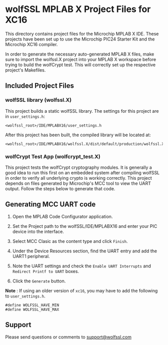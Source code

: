 # wolfSSL MPLAB X Project Files for XC16

This directory contains project files for the Microchip MPLAB X IDE. These
projects have been set up to use the Microchip PIC24 Starter Kit
and the Microchip XC16 compiler.

In order to generate the necessary auto-generated MPLAB X files, make sure
to import the wolfssl.X project into your MPLAB X workspace before trying to
build the wolfCrypt test. This will correctly set up the respective project's
Makefiles.

## Included Project Files

### wolfSSL library (wolfssl.X)

This project builds a static wolfSSL library. The settings for this project are in `user_settings.h`:
```
<wolfssl_root>/IDE/MPLABX16/user_settings.h
```

After this project has been built, the compiled library will be located at:
```
<wolfssl_root>/IDE/MPLABX16/wolfssl.X/dist/default/production/wolfssl.X.a
```

### wolfCrypt Test App (wolfcrypt_test.X)

This project tests the wolfCrypt cryptography modules. It is generally a good
idea to run this first on an embedded system after compiling wolfSSL in order
to verify all underlying crypto is working correctly. This project depends on
files generated by Microchip's MCC tool to view the UART output. Follow the
steps below to generate that code.

## Generating MCC UART code

1. Open the MPLAB Code Configurator application.

2. Set the Project path to the wolfSSL/IDE/MPLABX16 and enter your PIC device
into the interface.

3. Select MCC Clasic as the content type and click `Finish`.

4. Under the Device Resources section, find the UART entry and add the UART1
peripheral.

5. Note the UART settings and check the `Enable UART Interrupts` and
`Redirect Printf to UART` boxes.

6. Click the `Generate` button.


**Note** : If using an older version of `xc16`, you may have to add the
following to `user_settings.h`.
```
#define WOLFSSL_HAVE_MIN
#define WOLFSSL_HAVE_MAX
```

## Support

Please send questions or comments to support@wolfssl.com

